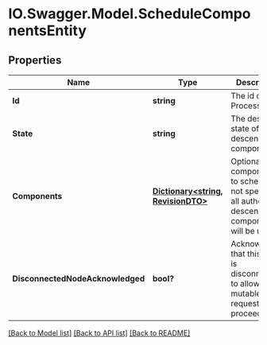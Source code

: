 # IO.Swagger.Model.ScheduleComponentsEntity
## Properties

Name | Type | Description | Notes
------------ | ------------- | ------------- | -------------
**Id** | **string** | The id of the ProcessGroup | [optional] 
**State** | **string** | The desired state of the descendant components | [optional] 
**Components** | [**Dictionary&lt;string, RevisionDTO&gt;**](RevisionDTO.md) | Optional components to schedule. If not specified, all authorized descendant components will be used. | [optional] 
**DisconnectedNodeAcknowledged** | **bool?** | Acknowledges that this node is disconnected to allow for mutable requests to proceed. | [optional] 

[[Back to Model list]](../README.md#documentation-for-models) [[Back to API list]](../README.md#documentation-for-api-endpoints) [[Back to README]](../README.md)

